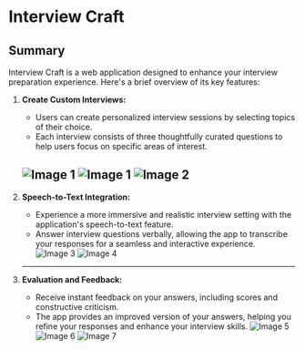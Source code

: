 # Interview Craft

## Summary

Interview Craft is a web application designed to enhance your interview preparation experience. Here's a brief overview of its key features:

1. **Create Custom Interviews:**
   - Users can create personalized interview sessions by selecting topics of their choice.
   - Each interview consists of three thoughtfully curated questions to help users focus on specific areas of interest.

   <!-- Embed the video here -->
   ![Image 1](https://github.com/0ku/InterviewCraft/assets/52251304/0887ba5f-1334-4ee2-8386-81682feb09d5)
   ![Image 1](https://github.com/0ku/InterviewCraft/assets/52251304/764f0f94-c575-4d39-92d9-4692aa0dee01.png)
   ![Image 2](https://github.com/0ku/InterviewCraft/assets/52251304/7465a875-7dad-4517-915a-5fee456b6949.png)
   --------------
2. **Speech-to-Text Integration:**
   - Experience a more immersive and realistic interview setting with the application's speech-to-text feature.
   - Answer interview questions verbally, allowing the app to transcribe your responses for a seamless and interactive experience.
   ![Image 3](https://github.com/0ku/InterviewCraft/assets/52251304/f1b381ff-83ee-49da-9464-b9a6bfed8801.png)
   ![Image 4](https://github.com/0ku/InterviewCraft/assets/52251304/f441b2da-22d2-41de-bdf2-ea8df067df13.png)
   --------------
3. **Evaluation and Feedback:**
   - Receive instant feedback on your answers, including scores and constructive criticism.
   - The app provides an improved version of your answers, helping you refine your responses and enhance your interview skills.
   ![Image 5](https://github.com/0ku/InterviewCraft/assets/52251304/c4fef17e-48ba-4635-aee8-1779e716e685.png)
   ![Image 6](https://github.com/0ku/InterviewCraft/assets/52251304/effb1666-4da3-462f-b1b8-9afb75945356.png)
   ![Image 7](https://github.com/0ku/InterviewCraft/assets/52251304/898ed6a2-1655-4e1b-80b7-5f906e5a624b.png)
